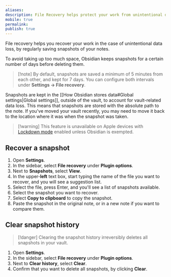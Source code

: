 ```yaml
---
aliases: 
description: File Recovery helps protect your work from unintentional data loss by automatically saving snapshots of your notes at regular intervals.
mobile: true
permalink: 
publish: true
---
```


File recovery helps you recover your work in the case of unintentional data loss, by regularly saving snapshots of your notes.

To avoid taking up too much space, Obsidian keeps snapshots for a certain number of days before deleting them.

> [!note] By default, snapshots are saved a minimum of 5 minutes from each other, and kept for 7 days. You can configure both intervals under **Settings → File recovery**.

Snapshots are kept in the [[How Obsidian stores data#Global settings|Global settings]], outside of the vault, to account for vault-related data loss. This means that snapshots are stored with the absolute path to the note. If you've moved your vault recently, you may need to move it back to the location where it was when the snapshot was taken.

> [!warning] This feature is unavailable on Apple devices with [Lockdown mode](https://support.apple.com/en-us/105120) enabled unless Obsidian is exempted.

## Recover a snapshot

1. Open **Settings**.
2. In the sidebar, select **File recovery** under **Plugin options**.
3. Next to **Snapshots**, select **View**.
4. In the upper-**left** text box, start typing the name of the file you want to recover, and you will see a suggestion list. 
5. Select the file, press Enter, and you'll see a list of snapshots available.
6. Select the snapshot you want to recover.
7. Select **Copy to clipboard** to copy the snapshot.
8. Paste the snapshot in the original note, or in a new note if you want to compare them.

## Clear snapshot history

> [!danger] Clearing the snapshot history irreversibly deletes all snapshots in your vault.

1. Open **Settings**.
2. In the sidebar, select **File recovery** under **Plugin options**.
3. Next to **Clear history**, select **Clear**.
4. Confirm that you want to delete all snapshots, by clicking **Clear**.
